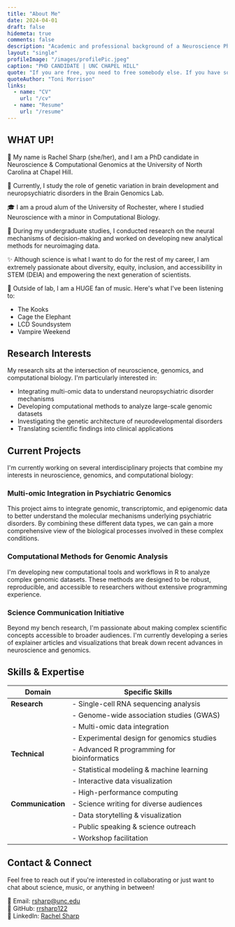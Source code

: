```yaml
---
title: "About Me"
date: 2024-04-01
draft: false
hidemeta: true
comments: false
description: "Academic and professional background of a Neuroscience PhD Candidate"
layout: "single"
profileImage: "/images/profilePic.jpeg"
caption: "PHD CANDIDATE | UNC CHAPEL HILL"
quote: "If you are free, you need to free somebody else. If you have some power, then your job is to empower somebody else."
quoteAuthor: "Toni Morrison"
links:
  - name: "CV"
    url: "/cv"
  - name: "Resume"
    url: "/resume"
---
```


## WHAT UP!

🌴 My name is Rachel Sharp (she/her), and I am a PhD candidate in Neuroscience & Computational Genomics at the University of North Carolina at Chapel Hill.

🧠 Currently, I study the role of genetic variation in brain development and neuropsychiatric disorders in the Brain Genomics Lab.

🎓 I am a proud alum of the University of Rochester, where I studied Neuroscience with a minor in Computational Biology.

🧪 During my undergraduate studies, I conducted research on the neural mechanisms of decision-making and worked on developing new analytical methods for neuroimaging data.

✨ Although science is what I want to do for the rest of my career, I am extremely passionate about diversity, equity, inclusion, and accessibility in STEM (DEIA) and empowering the next generation of scientists.

🎵 Outside of lab, I am a HUGE fan of music. Here's what I've been listening to:
- The Kooks
- Cage the Elephant
- LCD Soundsystem
- Vampire Weekend

## Research Interests

My research sits at the intersection of neuroscience, genomics, and computational biology. I'm particularly interested in:

- Integrating multi-omic data to understand neuropsychiatric disorder mechanisms
- Developing computational methods to analyze large-scale genomic datasets
- Investigating the genetic architecture of neurodevelopmental disorders
- Translating scientific findings into clinical applications

## Current Projects

I'm currently working on several interdisciplinary projects that combine my interests in neuroscience, genomics, and computational biology:

### Multi-omic Integration in Psychiatric Genomics

This project aims to integrate genomic, transcriptomic, and epigenomic data to better understand the molecular mechanisms underlying psychiatric disorders. By combining these different data types, we can gain a more comprehensive view of the biological processes involved in these complex conditions.

### Computational Methods for Genomic Analysis

I'm developing new computational tools and workflows in R to analyze complex genomic datasets. These methods are designed to be robust, reproducible, and accessible to researchers without extensive programming experience.

### Science Communication Initiative

Beyond my bench research, I'm passionate about making complex scientific concepts accessible to broader audiences. I'm currently developing a series of explainer articles and visualizations that break down recent advances in neuroscience and genomics.

## Skills & Expertise

| Domain | Specific Skills |
|--------|----------------|
| **Research** | - Single-cell RNA sequencing analysis |
|         | - Genome-wide association studies (GWAS) |
|         | - Multi-omic data integration |
|         | - Experimental design for genomics studies |
| **Technical** | - Advanced R programming for bioinformatics |
|           | - Statistical modeling & machine learning |
|           | - Interactive data visualization |
|           | - High-performance computing |
| **Communication** | - Science writing for diverse audiences |
|               | - Data storytelling & visualization |
|               | - Public speaking & science outreach |
|               | - Workshop facilitation |

## Contact & Connect

Feel free to reach out if you're interested in collaborating or just want to chat about science, music, or anything in between!

📧 Email: rsharp@unc.edu  
🔗 GitHub: [rrsharp122](https://github.com/rrsharp122)  
🔗 LinkedIn: [Rachel Sharp](https://www.linkedin.com/in/rachel-sharp-a07b69272)